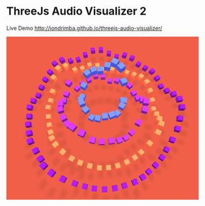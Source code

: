 # ThreeJs Audio Visualizer 2

Live Demo http://iondrimba.github.io/threejs-audio-visualizer/

![App](https://raw.githubusercontent.com/iondrimba/images/master/demo2.PNG)

